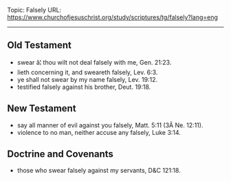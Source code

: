 Topic: Falsely
URL: https://www.churchofjesuschrist.org/study/scriptures/tg/falsely?lang=eng

---

## Old Testament

- swear â¦ thou wilt not deal falsely with me, Gen. 21:23.
- lieth concerning it, and sweareth falsely, Lev. 6:3.
- ye shall not swear by my name falsely, Lev. 19:12.
- testified falsely against his brother, Deut. 19:18.

## New Testament

- say all manner of evil against you falsely, Matt. 5:11 (3Â Ne. 12:11).
- violence to no man, neither accuse any falsely, Luke 3:14.

## Doctrine and Covenants

- those who swear falsely against my servants, D&C 121:18.

